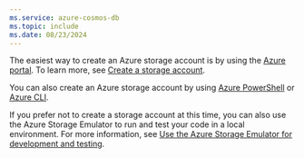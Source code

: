 ```yaml
---
ms.service: azure-cosmos-db
ms.topic: include
ms.date: 08/23/2024
---
```

The easiest way to create an Azure storage account is by using the [Azure portal](https://portal.azure.com). To learn more, see [Create a storage account](/azure/storage/common/storage-account-create).

You can also create an Azure storage account by using [Azure PowerShell](/powershell/module/az.storage/) or [Azure CLI](/azure/storage/blobs/storage-quickstart-blobs-cli).

If you prefer not to create a storage account at this time, you can also use the Azure Storage Emulator to run and test your code in a local environment. For more information, see [Use the Azure Storage Emulator for development and testing](/azure/storage/common/storage-use-emulator).